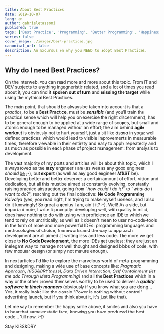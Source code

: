 ```yaml
---
title: About Best Practices
date: 2019-10-07
lang: en
author: gabrieletassoni
published: true
tags: ['Best Practice', 'Programming', 'Better Programming', 'Happiness', 'KISS', 'DRY', 'Pragmatic']
series: false
cover_image: ./images/best-practices.jpg
canonical_url: false
description: An Excursus on why you NEED to adopt Best Practices.
---
```

## Why do I need Best Practices?

On the interweb, you can read more and more about this topic. From IT and DEV subjects to anything ingegneristic related, and a lot of times you read about it, you can find it **spoken out of turn** and **missing the target** while using the mythical Best Practices.

The main point, that should be always be taken into account is that a _practice_, to be a **Best Practice**, must be ***sensible*** (and you'll train the practical sense which will help you on exercise the right discernment), has to be general enough to be applied at a wide range of scopes, but small and atomic enough to be managed without an effort; the aim behind **agile workout** is obviously not to hurt yourself, just a bit like _āsana_ in yoga: well defined practices, which would lead to visible improvements in measurable times, therefore viewable in their entirety and easy to apply repeatedly and as much as possible in each phase of project management: from analysis to development.

The vast majority of my posts and articles will be about this topic, which I always loved as the **lazy** engineer I am (as well as any good engineer *should* [be](https://blog.codinghorror.com/how-to-become-a-better-programmer-by-not-programming/) ;-), but **expert** (as well as any good engineer ***MUST*** be).
Developing better and better deserves a certain amount of effort, vision and dedication, but all this must be aimed at constantly evolving, constantly raising practice abstraction, going from "_how could I do it?_" to "_what do I want to do?_", reaching out the final objective: **No Code Programming** _Kaivalya_ (yes, you read right, I'm trying to make myself useless, and I also do it knowingly! So great a genius I am, ain't it? :-). Well! As a side, but important note, I write it promptly: developing well, with quality in mind, does have nothing to do with using with proficience an IDE to which we tend to rely on uncritically, as well as it doesn't mean to user no-code-tools in the form of more and more powerful IDEs: programming languages and methodologies of choice, frameworks and the way to approach development are all aimed at writing less and less code. The more we get close to **No Code Development**, the more IDEs get useless: they are just an inelegant way to manage not well thought and designed blobs of code, with few modular design (or simply not mature enough).

In next articles I'd like to explore the marvelous world of meta-programming and designing, making a wide use of base concepts like: _Pragmatic Approach_, _KISS&DRY(ness)_, _Data Driven Interaction_, _Self Containment (let me add Through Meta Programming)_ and all the **Best Practices** which in a way or the other proved themselves worthy to be used to deliver a ***quality software in timely manners*** (obviously if you know what you are doing... Yes, it really looks like the classic "Power is nothing without control" advertising launch, but if you think about it, it's just like that).

Let me say to remember the happy smile above, it smiles and also you have to bear that same ecstatic face, knowing you have produced the best code... 'till now. :-D

Stay KISS&DRY
